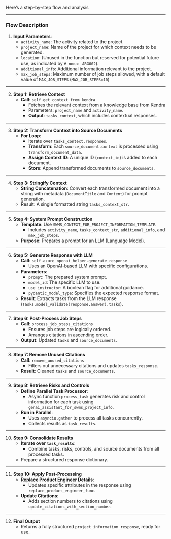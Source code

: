 Here’s a step-by-step flow and analysis

---

### **Flow Description**

1. **Input Parameters**:
    - `activity_name`: The activity related to the project.
    - `project_name`: Name of the project for which context needs to be generated.
    - `location`: (Unused in the function but reserved for potential future use, as indicated by `# noqa: ARG002`).
    - `additional_info`: Additional information relevant to the project.
    - `max_job_steps`: Maximum number of job steps allowed, with a default value of `MAX_JOB_STEPS` (`MAX_JOB_STEPS=10`)

---

2. **Step 1: Retrieve Context**
    - **Call**: `self.get_context_from_kendra`
        - Fetches the relevant context from a knowledge base from Kendra
        - Parameters: `project_name` and `activity_name`.
        - **Output**: `tasks_context`, which includes contextual responses.

---

3. **Step 2: Transform Context into Source Documents**
    - **For Loop**:
        - Iterate over `tasks_context.responses`.
        - **Transform**: Each `source_document.context` is processed using `transform_document_data`.
        - **Assign Context ID**: A unique ID (`context_id`) is added to each document.
        - **Store**: Append transformed documents to `source_documents`.

---

4. **Step 3: Stringify Context**
    - **String Concatenation**: Convert each transformed document into a string with metadata (`DocumentTitle` and `Content`) for prompt generation.
    - Result: A single formatted string `tasks_context_str`.

---

5. **Step 4: System Prompt Construction**
    - **Template**: Use `SWMS_CONTEXT_FOR_PROJECT_INFORMATION_TEMPLATE`.
        - Includes `activity_name`, `tasks_context_str`, `additional_info`, and `max_job_steps`.
    - **Purpose**: Prepares a prompt for an LLM (Language Model).

---

6. **Step 5: Generate Response with LLM**
    - **Call**: `self.azure_openai_helper.generate_response`
        - Uses an OpenAI-based LLM with specific configurations.
    - **Parameters**:
        - `prompt`: The prepared system prompt.
        - `model_id`: The specific LLM to use.
        - `use_instructor`: A boolean flag for additional guidance.
        - `pydantic_model_type`: Specifies the expected response format.
    - **Result**: Extracts tasks from the LLM response (`Tasks.model_validate(response.answer).tasks`).

---

7. **Step 6: Post-Process Job Steps**
    - **Call**: `process_job_steps_citations`
        - Ensures job steps are logically ordered.
        - Arranges citations in ascending order.
    - **Output**: Updated `tasks` and `source_documents`.

---

8. **Step 7: Remove Unused Citations**
    - **Call**: `remove_unused_citations`
        - Filters out unnecessary citations and updates `tasks_response`.
    - **Result**: Cleaned `tasks` and `source_documents`.

---

9. **Step 8: Retrieve Risks and Controls**
    - **Define Parallel Task Processor**:
        - Async function `process_task` generates risk and control information for each task using `genai_assistant_for_swms_project_info`.
    - **Run in Parallel**:
        - Uses `asyncio.gather` to process all tasks concurrently.
        - Collects results as `task_results`.

---

10. **Step 9: Consolidate Results**
    - **Iterate over `task_results`**:
        - Combine tasks, risks, controls, and source documents from all processed tasks.
    - Prepare a structured response dictionary.

---

11. **Step 10: Apply Post-Processing**
    - **Replace Product Engineer Details**:
        - Updates specific attributes in the response using `replace_product_engineer_func`.
    - **Update Citations**:
        - Adds section numbers to citations using `update_citations_with_section_number`.

---

12. **Final Output**
    - Returns a fully structured `project_information_response`, ready for use.